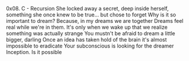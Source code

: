 0x08. C - Recursion
She locked away a secret, deep inside herself, something she once knew to be true... but chose to forget
Why is it so important to dream? Because, in my dreams we are together
Dreams feel real while we're in them. It's only when we wake up that we realize something was actually strange
You mustn't be afraid to dream a little bigger, darling
Once an idea has taken hold of the brain it's almost impossible to eradicate
Your subconscious is looking for the dreamer
Inception. Is it possible
